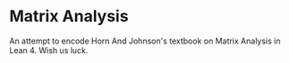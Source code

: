 # Matrix Analysis

An attempt to encode Horn And Johnson's textbook on Matrix Analysis in Lean 4. Wish us luck. 
